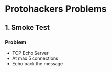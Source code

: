 # Protohackers Problems

## 1. Smoke Test

### Problem

- TCP Echo Server
- At max 5 connections
- Echo back the message
